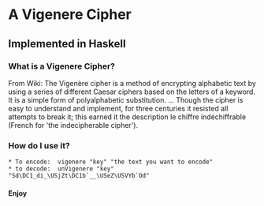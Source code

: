 # A Vigenere Cipher
## Implemented in Haskell
### What is a Vigenere Cipher?
From Wiki:  The Vigenère cipher is a method of encrypting alphabetic text by using a series of different Caesar ciphers based on the letters of a keyword. It is a simple form of polyalphabetic substitution. ... Though the cipher is easy to understand and implement, for three centuries it resisted all attempts to break it; this earned it the description le chiffre indéchiffrable (French for 'the indecipherable cipher').

### How do I use it?
	* To encode:  vigenere "key" "the text you want to encode"
	* to decode:  unVigenere "key" "Sd\DC1_di_\USjZt\DC1b`__\USeZ\USVYb`Od"

#### Enjoy
